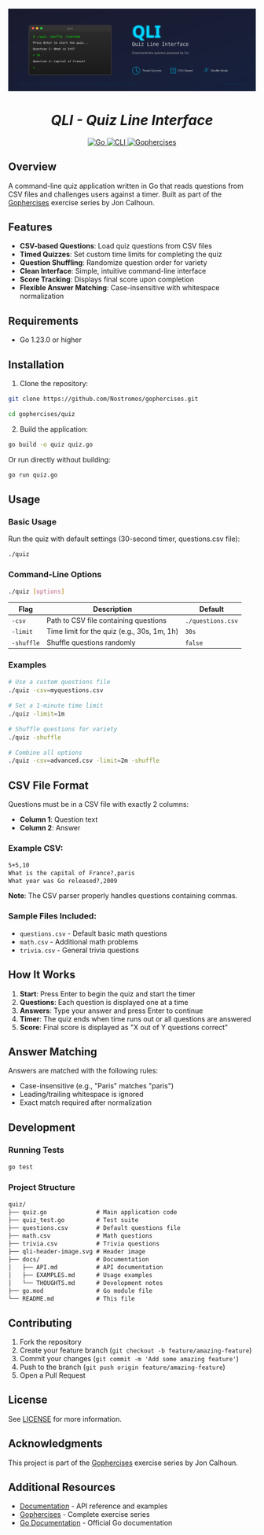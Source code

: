 <p align="center">
  <img src="./qli-header-image.svg" alt="Quiz Line Interface" />
</p>
<h1 align="center"><i>QLI - Quiz Line Interface</i></h1>

<p align="center">
  <a href="https://go.dev">
    <img alt="Go" src="https://img.shields.io/badge/Go-00ADD8?style=for-the-badge&logo=go&logoColor=white" />
  </a>
  <a href="https://github.com/Nostromos/qli">
    <img alt="CLI" src="https://img.shields.io/badge/CLI-4285F4?style=for-the-badge&logo=gnubash&logoColor=white" />
  </a>
  <a href="https://gophercises.com">
    <img alt="Gophercises" src="https://img.shields.io/badge/Gophercises-FF6B6B?style=for-the-badge&logo=go&logoColor=white" />
  </a>
</p>

## Overview

A command-line quiz application written in Go that reads questions from CSV files and challenges users against a timer. Built as part of the [Gophercises](https://gophercises.com/) exercise series by Jon Calhoun.

## Features

- **CSV-based Questions**: Load quiz questions from CSV files
- **Timed Quizzes**: Set custom time limits for completing the quiz
- **Question Shuffling**: Randomize question order for variety
- **Clean Interface**: Simple, intuitive command-line interface
- **Score Tracking**: Displays final score upon completion
- **Flexible Answer Matching**: Case-insensitive with whitespace normalization

## Requirements

- Go 1.23.0 or higher

## Installation

1. Clone the repository:
```bash
git clone https://github.com/Nostromos/gophercises.git
```
```bash
cd gophercises/quiz
```

2. Build the application:
```bash
go build -o quiz quiz.go
```

Or run directly without building:
```bash
go run quiz.go
```

## Usage

### Basic Usage

Run the quiz with default settings (30-second timer, questions.csv file):
```bash
./quiz
```

### Command-Line Options

```bash
./quiz [options]
```

| Flag       | Description                                 | Default           |
| ---------- | ------------------------------------------- | ----------------- |
| `-csv`     | Path to CSV file containing questions       | `./questions.csv` |
| `-limit`   | Time limit for the quiz (e.g., 30s, 1m, 1h) | `30s`             |
| `-shuffle` | Shuffle questions randomly                  | `false`           |

### Examples

```bash
# Use a custom questions file
./quiz -csv=myquestions.csv
```
```bash
# Set a 1-minute time limit
./quiz -limit=1m
```
```bash
# Shuffle questions for variety
./quiz -shuffle
```
```bash
# Combine all options
./quiz -csv=advanced.csv -limit=2m -shuffle
```

## CSV File Format

Questions must be in a CSV file with exactly 2 columns:
- **Column 1**: Question text
- **Column 2**: Answer

### Example CSV:
```csv
5+5,10
What is the capital of France?,paris
What year was Go released?,2009
```

**Note**: The CSV parser properly handles questions containing commas.

### Sample Files Included:
- `questions.csv` - Default basic math questions
- `math.csv` - Additional math problems
- `trivia.csv` - General trivia questions

## How It Works

1. **Start**: Press Enter to begin the quiz and start the timer
2. **Questions**: Each question is displayed one at a time
3. **Answers**: Type your answer and press Enter to continue
4. **Timer**: The quiz ends when time runs out or all questions are answered
5. **Score**: Final score is displayed as "X out of Y questions correct"

## Answer Matching

Answers are matched with the following rules:
- Case-insensitive (e.g., "Paris" matches "paris")
- Leading/trailing whitespace is ignored
- Exact match required after normalization

## Development

### Running Tests

```bash
go test
```

### Project Structure

```
quiz/
├── quiz.go              # Main application code
├── quiz_test.go         # Test suite
├── questions.csv        # Default questions file
├── math.csv             # Math questions
├── trivia.csv           # Trivia questions
├── qli-header-image.svg # Header image
├── docs/                # Documentation
│   ├── API.md           # API documentation
│   ├── EXAMPLES.md      # Usage examples
│   └── THOUGHTS.md      # Development notes
├── go.mod               # Go module file
└── README.md            # This file
```

## Contributing

1. Fork the repository
2. Create your feature branch (`git checkout -b feature/amazing-feature`)
3. Commit your changes (`git commit -m 'Add some amazing feature'`)
4. Push to the branch (`git push origin feature/amazing-feature`)
5. Open a Pull Request

## License

See [LICENSE](./LICENSE) for more information.

## Acknowledgments

This project is part of the [Gophercises](https://gophercises.com/) exercise series by Jon Calhoun.

## Additional Resources

- [Documentation](./docs/) - API reference and examples
- [Gophercises](https://gophercises.com/) - Complete exercise series
- [Go Documentation](https://go.dev/doc/) - Official Go documentation
